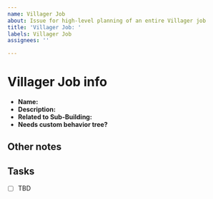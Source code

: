 ```yaml
---
name: Villager Job
about: Issue for high-level planning of an entire Villager job
title: 'Villager Job: '
labels: Villager Job
assignees: ''

---
```


# Villager Job info
- **Name:** 
- **Description:** 
- **Related to Sub-Building:** 
- **Needs custom behavior tree?**

## Other notes

## Tasks
- [ ] TBD
